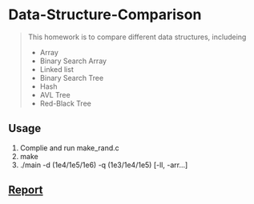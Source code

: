 # Data-Structure-Comparison
>This homework is to compare different data structures, includeing  
> - Array
> - Binary Search Array
> - Linked list
> - Binary Search Tree
> - Hash
> - AVL Tree
> - Red-Black Tree

## Usage
1. Complie and run make_rand.c
2. make
3. ./main -d (1e4/1e5/1e6) -q (1e3/1e4/1e5) [-ll, -arr...] 

## [Report](https://curse-comic-5c0.notion.site/Data-Structure-Compare-bbbca0f0abcd4a239eae77d92049bb9c)
